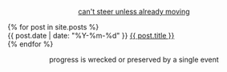 <style> .quote { text-align: center } </style><main><section><p class="quote"><a class="internal-link" href="https://github.com/search?q=repo%3Amarioseixas%2Fmarioseixas.github.io">can't steer unless already moving</a></p></section><section> {% for post in site.posts %} <article><time datetime="{{ post.date | date: "%Y-%m-%d" }}"> {{ post.date | date: "%Y-%m-%d" }} </time><a href="{{ post.url }}"> {{ post.title }} </a></article> {% endfor %} </section><section><p class="quote">progress is wrecked or preserved by a single event</p></section></main>
